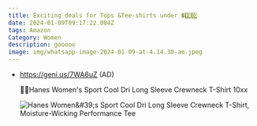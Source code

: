 ```yaml
---
title: Exciting deals for Tops &Tee-shirts under 💲2️⃣0️⃣
date: 2024-01-09T09:17:22.084Z
tags: Amazon
Category: Women
description: gooooo
image: img/whatsapp-image-2024-01-09-at-4.14.30-am.jpeg
---
```

* https://geni.us/7WA6uZ (AD) 

  💟💟Hanes Women's Sport Cool Dri Long Sleeve Crewneck T-Shirt 
  10xx <!--StartFragment-->

  ![Hanes Women\&#39;s Sport Cool Dri Long Sleeve Crewneck T-Shirt, Moisture-Wicking Performance Tee](https://m.media-amazon.com/images/W/MEDIAX_792452-T1/images/I/61os9zCs+sL._AC_SX679_.jpg)

  <!--EndFragment-->

  ![]()